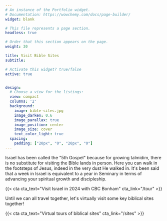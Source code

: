 ```yaml
---
# An instance of the Portfolio widget.
# Documentation: https://wowchemy.com/docs/page-builder/
widget: blank

# This file represents a page section.
headless: true

# Order that this section appears on the page.
weight: 30

title: Visit Bible Sites
subtitle:

# Activate this widget? true/false
active: true


design:
  # Choose a view for the listings:
  view: compact
  columns: '2'
  background:
    image: bible-sites.jpg
    image_darken: 0.6
    image_parallax: true
    image_position: center
    image_size: cover
    text_color_light: true
  spacing:
    padding: ["20px", "0", "20px", "0"]
---
```


Israel has been called the "5th Gospel" because for growing talmidim, there is no substitute for visiting the Bible lands in person.  Here you can walk in the footsteps of Jesus, indeed in the very dust He walked in.  It's been said that a week in Israel is equivalent to a year in Seminary in terms of advancing your spiritual growth and discipleship.

{{< cta cta_text="Visit Israel in 2024 with CBC Bonham" cta_link="/tour" >}}

Until we can all travel together, let's virtually visit some key biblical sites together!

{{< cta cta_text="Virtual tours of biblical sites" cta_link="/sites" >}}